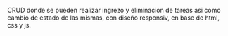 CRUD donde se pueden realizar ingrezo y eliminacion de tareas asi como cambio de estado de las mismas,  con diseño responsiv, en base de html, css y js.
